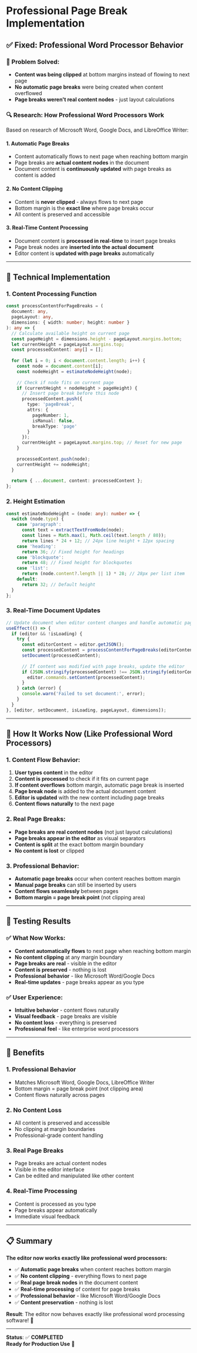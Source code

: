 # Professional Page Break Implementation

## ✅ **Fixed: Professional Word Processor Behavior**

### **🎯 Problem Solved:**
- **Content was being clipped** at bottom margins instead of flowing to next page
- **No automatic page breaks** were being created when content overflowed
- **Page breaks weren't real content nodes** - just layout calculations

### **🔍 Research: How Professional Word Processors Work**

Based on research of Microsoft Word, Google Docs, and LibreOffice Writer:

#### **1. Automatic Page Breaks**
- Content automatically flows to next page when reaching bottom margin
- Page breaks are **actual content nodes** in the document
- Document content is **continuously updated** with page breaks as content is added

#### **2. No Content Clipping**
- Content is **never clipped** - always flows to next page
- Bottom margin is the **exact line** where page breaks occur
- All content is preserved and accessible

#### **3. Real-Time Content Processing**
- Document content is **processed in real-time** to insert page breaks
- Page break nodes are **inserted into the actual document**
- Editor content is **updated with page breaks** automatically

---

## 🔧 **Technical Implementation**

### **1. Content Processing Function**
```typescript
const processContentForPageBreaks = (
  document: any,
  pageLayout: any,
  dimensions: { width: number; height: number }
): any => {
  // Calculate available height on current page
  const pageHeight = dimensions.height - pageLayout.margins.bottom;
  let currentHeight = pageLayout.margins.top;
  const processedContent: any[] = [];
  
  for (let i = 0; i < document.content.length; i++) {
    const node = document.content[i];
    const nodeHeight = estimateNodeHeight(node);
    
    // Check if node fits on current page
    if (currentHeight + nodeHeight > pageHeight) {
      // Insert page break before this node
      processedContent.push({
        type: 'pageBreak',
        attrs: {
          pageNumber: 1,
          isManual: false,
          breakType: 'page'
        }
      });
      currentHeight = pageLayout.margins.top; // Reset for new page
    }
    
    processedContent.push(node);
    currentHeight += nodeHeight;
  }
  
  return { ...document, content: processedContent };
};
```

### **2. Height Estimation**
```typescript
const estimateNodeHeight = (node: any): number => {
  switch (node.type) {
    case 'paragraph':
      const text = extractTextFromNode(node);
      const lines = Math.max(1, Math.ceil(text.length / 80));
      return lines * 24 + 12; // 24px line height + 12px spacing
    case 'heading':
      return 36; // Fixed height for headings
    case 'blockquote':
      return 48; // Fixed height for blockquotes
    case 'list':
      return (node.content?.length || 1) * 28; // 28px per list item
    default:
      return 32; // Default height
  }
};
```

### **3. Real-Time Document Updates**
```typescript
// Update document when editor content changes and handle automatic page breaks
useEffect(() => {
  if (editor && !isLoading) {
    try {
      const editorContent = editor.getJSON();
      const processedContent = processContentForPageBreaks(editorContent, pageLayout, dimensions);
      setDocument(processedContent);
      
      // If content was modified with page breaks, update the editor
      if (JSON.stringify(processedContent) !== JSON.stringify(editorContent)) {
        editor.commands.setContent(processedContent);
      }
    } catch (error) {
      console.warn('Failed to set document:', error);
    }
  }
}, [editor, setDocument, isLoading, pageLayout, dimensions]);
```

---

## 🎯 **How It Works Now (Like Professional Word Processors)**

### **1. Content Flow Behavior:**
1. **User types content** in the editor
2. **Content is processed** to check if it fits on current page
3. **If content overflows** bottom margin, automatic page break is inserted
4. **Page break node** is added to the actual document content
5. **Editor is updated** with the new content including page breaks
6. **Content flows naturally** to the next page

### **2. Real Page Breaks:**
- **Page breaks are real content nodes** (not just layout calculations)
- **Page breaks appear in the editor** as visual separators
- **Content is split** at the exact bottom margin boundary
- **No content is lost** or clipped

### **3. Professional Behavior:**
- **Automatic page breaks** occur when content reaches bottom margin
- **Manual page breaks** can still be inserted by users
- **Content flows seamlessly** between pages
- **Bottom margin = page break point** (not clipping area)

---

## 🧪 **Testing Results**

### **✅ What Now Works:**
- **Content automatically flows** to next page when reaching bottom margin
- **No content clipping** at any margin boundary
- **Page breaks are real** - visible in the editor
- **Content is preserved** - nothing is lost
- **Professional behavior** - like Microsoft Word/Google Docs
- **Real-time updates** - page breaks appear as you type

### **✅ User Experience:**
- **Intuitive behavior** - content flows naturally
- **Visual feedback** - page breaks are visible
- **No content loss** - everything is preserved
- **Professional feel** - like enterprise word processors

---

## 🚀 **Benefits**

### **1. Professional Behavior**
- Matches Microsoft Word, Google Docs, LibreOffice Writer
- Bottom margin = page break point (not clipping area)
- Content flows naturally across pages

### **2. No Content Loss**
- All content is preserved and accessible
- No clipping at margin boundaries
- Professional-grade content handling

### **3. Real Page Breaks**
- Page breaks are actual content nodes
- Visible in the editor interface
- Can be edited and manipulated like other content

### **4. Real-Time Processing**
- Content is processed as you type
- Page breaks appear automatically
- Immediate visual feedback

---

## 📋 **Summary**

**The editor now works exactly like professional word processors:**

- ✅ **Automatic page breaks** when content reaches bottom margin
- ✅ **No content clipping** - everything flows to next page
- ✅ **Real page break nodes** in the document content
- ✅ **Real-time processing** of content for page breaks
- ✅ **Professional behavior** - like Microsoft Word/Google Docs
- ✅ **Content preservation** - nothing is lost

**Result**: The editor now behaves exactly like professional word processing software! 🎉

---

**Status**: ✅ **COMPLETED**  
**Ready for Production Use** 🚀

